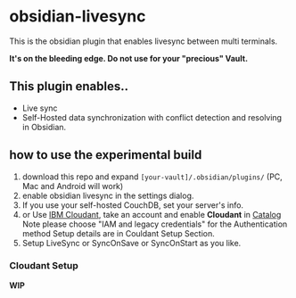 # obsidian-livesync

 This is the obsidian plugin that enables livesync between multi terminals.

 <!-- screenshot/movie will coming. -->

 **It's on the bleeding edge. Do not use for your "precious" Vault.**

 ## This plugin enables.. 
  - Live sync
  - Self-Hosted data synchronization with conflict detection and resolving in Obsidian.  

 ## how to use the experimental build

 1. download this repo and expand `[your-vault]/.obsidian/plugins/` (PC, Mac and Android will work)
 1. enable obsidian livesync in the settings dialog.
 1. If you use your self-hosted CouchDB, set your server's info.
 1. or Use [IBM Cloudant](https://www.ibm.com/cloud/cloudant), take an account and enable **Cloudant** in [Catalog](https://cloud.ibm.com/catalog#services)  
 Note please choose "IAM and legacy credentials" for the Authentication method
 Setup details are in Couldant Setup Section.
 1. Setup LiveSync or SyncOnSave or SyncOnStart as you like.

 ### Cloudant Setup 
  **WIP**
